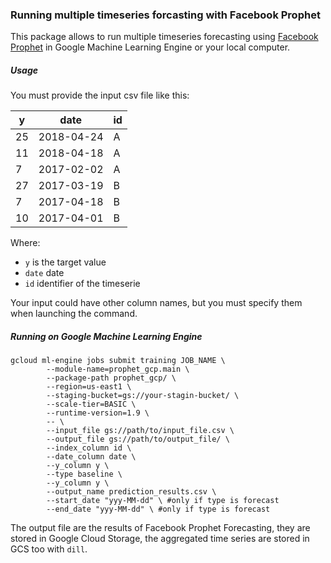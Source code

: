 ### Running multiple timeseries forcasting with Facebook Prophet

This package allows to run multiple timeseries forecasting using [Facebook Prophet](https://research.fb.com/prophet-forecasting-at-scale/) in Google Machine Learning Engine or your local computer.

##### Usage
You must provide the input csv file like this:

y | date | id
--- | --- | ---
25| 2018-04-24 | A
11|2018-04-18|A
7|2017-02-02|A
27|2017-03-19|B
7|2017-04-18|B
10|2017-04-01|B

Where:
+ `y` is the target value
+ `date` date
+ `id` identifier of the timeserie

Your input could have other column names, but you must specify them when launching the command.

##### Running on Google Machine Learning Engine

```
gcloud ml-engine jobs submit training JOB_NAME \
        --module-name=prophet_gcp.main \
        --package-path prophet_gcp/ \
        --region=us-east1 \
        --staging-bucket=gs://your-stagin-bucket/ \
        --scale-tier=BASIC \
        --runtime-version=1.9 \
        -- \
        --input_file gs://path/to/input_file.csv \
        --output_file gs://path/to/output_file/ \
        --index_column id \
        --date_column date \
        --y_column y \
        --type baseline \
        --y_column y \
        --output_name prediction_results.csv \
        --start_date "yyy-MM-dd" \ #only if type is forecast
        --end_date "yyy-MM-dd" \ #only if type is forecast
```

The output file are the results of Facebook Prophet Forecasting, they are stored in Google Cloud Storage, the aggregated time series are stored in GCS too with  `dill`. 
